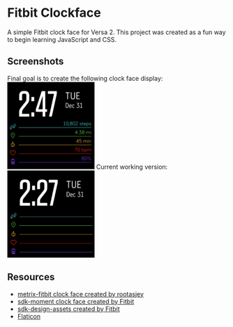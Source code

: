 # Fitbit Clockface
A simple Fitbit clock face for Versa 2.
This project was created as a fun way to begin learning JavaScript and CSS.

## Screenshots
Final goal is to create the following clock face display:
<img src="./resources/imgs/screenshot1.png" width="200" height="200">
Current working version:
<img src="./resources/imgs/screenshot0.png" width="200" height="200">

## Resources
- [metrix-fitbit clock face created by rootasjey](https://github.com/rootasjey/metrix-fitbit)
- [sdk-moment clock face created by Fitbit](https://github.com/Fitbit/sdk-moment)
- [sdk-design-assets created by Fitbit](https://github.com/Fitbit/sdk-design-assets)
- [Flaticon](https://www.flaticon.com/)
